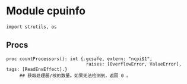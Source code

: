Module cpuinfo
===============

```
import strutils, os 
```

Procs
----------

```
proc countProcessors(): int {.gcsafe, extern: "ncpi$1", 
                              raises: [OverflowError, ValueError], tags: [ReadEnvEffect].}
     ## 获取处理器/核的数量。如果无法检测到，返回 0 。
```